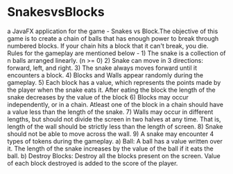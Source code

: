 # SnakesvsBlocks
a JavaFX application for the game - Snakes vs Block.The objective of this game is to create a chain of balls that has enough power to break through numbered blocks. If your chain hits a block that it can't break, you die. Rules for the gameplay are mentioned below - 1) The snake is a collection of n balls arranged linearly. (n >= 0) 2) Snake can move in 3 directions: forward, left, and right. 3) The snake always moves forward until it encounters a block. 4) Blocks and Walls appear randomly during the gameplay. 5) Each block has a value, which represents the points made by the player when the snake eats it. After eating the block the length of the snake decreases by the value of the block 6) Blocks may occur independently, or in a chain. Atleast one of the block in a chain should have a value less than the length of the snake. 7) Walls may occur in different lengths, but should not divide the screen in two halves at any time. That is, length of the wall should be strictly less than the length of screen. 8) Snake should not be able to move across the wall. 9) A snake may encounter 4 types of tokens during the gameplay. a) Ball: A ball has a value written over it. The length of the snake increases by the value of the ball if it eats the ball. b) Destroy Blocks: Destroy all the blocks present on the screen. Value of each block destroyed is added to the score of the player.
